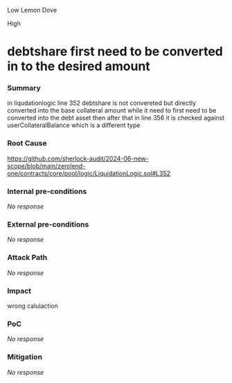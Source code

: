Low Lemon Dove

High

# debtshare first  need to be converted in to the desired amount

### Summary

in liqudationlogic      line 352 debtshare is not convereted but  directly converted into the base collateral amount while it need to first need to be converted into the debt asset  then after that in line  356  it is checked against  userCollateralBalance which is a different type  

### Root Cause

https://github.com/sherlock-audit/2024-06-new-scope/blob/main/zerolend-one/contracts/core/pool/logic/LiquidationLogic.sol#L352

### Internal pre-conditions

_No response_

### External pre-conditions

_No response_

### Attack Path

_No response_

### Impact

wrong calulaction     

### PoC

_No response_

### Mitigation

_No response_